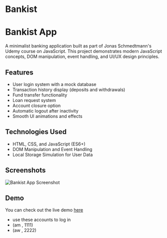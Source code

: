 # Bankist
# Bankist App

A minimalist banking application built as part of Jonas Schmedtmann's Udemy course on JavaScript. This project demonstrates modern JavaScript concepts, DOM manipulation, event handling, and UI/UX design principles.

## Features

- User login system with a mock database
- Transaction history display (deposits and withdrawals)
- Fund transfer functionality
- Loan request system
- Account closure option
- Automatic logout after inactivity
- Smooth UI animations and effects

## Technologies Used

- HTML, CSS, and JavaScript (ES6+)
- DOM Manipulation and Event Handling
- Local Storage Simulation for User Data

## Screenshots

![Bankist App Screenshot](https://github.com/user-attachments/assets/188f53bf-87a3-4db1-b1b5-04667c9f2aed)


## Demo

You can check out the live demo [here](https://mamdoh-bankist.netlify.app/)
- use these accounts to log in
- (am , 1111)
- (aw , 2222)

